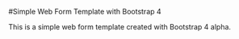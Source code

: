 #Simple Web Form Template with Bootstrap 4

This is a simple web form template created with Bootstrap 4 alpha.